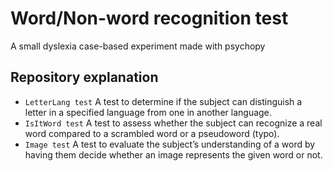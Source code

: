 # Word/Non-word recognition test
A small dyslexia case-based experiment made with psychopy


## Repository explanation
- `LetterLang test` A test to determine if the subject can distinguish a letter in a specified language from one in another language.  
- `IsItWord test` A test to assess whether the subject can recognize a real word compared to a scrambled word or a pseudoword (typo).  
- `Image test` A test to evaluate the subject’s understanding of a word by having them decide whether an image represents the given word or not.
